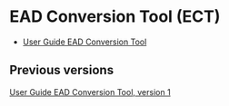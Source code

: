 # EAD Conversion Tool (ECT)


- [User Guide EAD Conversion Tool](https://github.com/EHRI/manuals/blob/master/ECT/EAD%20Conversion%20Tool%20User%20Guide_vs2_20180205.pdf)

## Previous versions

[User Guide EAD Conversion Tool, version 1](https://github.com/EHRI/manuals/blob/master/ECT/EAD%20Conversion%20Tool%20User%20Guide_vs1_20171123.pdf)
